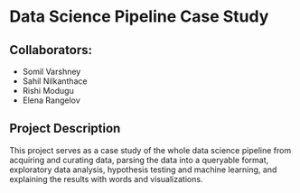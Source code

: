# Data Science Pipeline Case Study

## Collaborators:
- Somil Varshney
- Sahil Nilkanthace
- Rishi Modugu
- Elena Rangelov

## Project Description
This project serves as a case study of the whole data science pipeline from acquiring and curating data, parsing the data into a queryable format, exploratory data analysis, hypothesis testing and machine learning, and explaining the results with words and visualizations.
